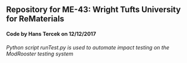 ## Repository for ME-43: Wright Tufts University for ReMaterials
#### Code by Hans Tercek on 12/12/2017

###### Python script runTest.py is used to automate impact testing on the ModRooster testing system
